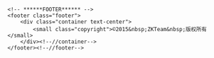     <!-- ******FOOTER****** --> 
    <footer class="footer">
        <div class="container text-center">
            <small class="copyright">©2015&nbsp;ZKTeam&nbsp;版权所有</small>
        </div><!--//container-->
    </footer><!--//footer-->       

